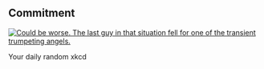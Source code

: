 ## Commitment
[![Could be worse.  The last guy in that situation fell for one of the transient trumpeting angels.](https://imgs.xkcd.com/comics/commitment.png)](https://xkcd.com/310/ "Could be worse.  The last guy in that situation fell for one of the transient trumpeting angels.")

Your daily random xkcd
